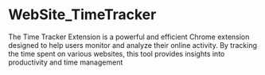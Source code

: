 # WebSite_TimeTracker
The Time Tracker Extension is a powerful and efficient Chrome extension designed to help users monitor and analyze their online activity. By tracking the time spent on various websites, this tool provides insights into productivity and time management
